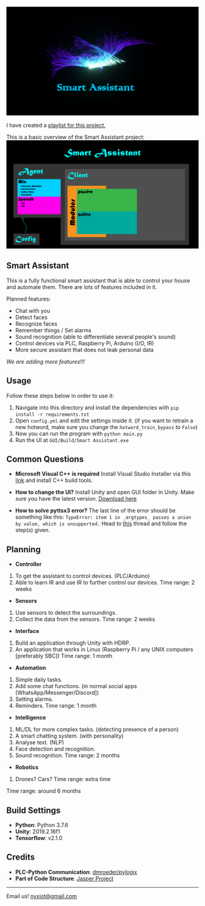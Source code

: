 ![Smart Assistant](./pictures/SmartAssistant.png)

I have created a [playlist for this project.](https://www.youtube.com/watch?v=ncER2nHWTko&list=PLlnBGPe6GFdMxJwR8YXo_GfE1LtnTZfbk)

This is a basic overview of the Smart Assistant project:
![Plan](./pictures/Plan.png)
## Smart Assistant
This is a fully functional smart assistant that is able to control your house and automate them. There are lots of features included in it.

Planned features:
- Chat with you
- Detect faces
- Recognize faces
- Remember things / Set alarms
- Sound recognition (able to differentiate several people's sound)
- Control devices via PLC, Raspberry Pi, Arduino (I/O, IR)
- More secure assistant that does not leak personal data

*We are adding more features!!!*

## Usage
Follow these steps below in order to use it:
1. Navigate into this directory and install the dependencies with `pip install -r requirements.txt`
2. Open `config.yml` and edit the settings inside it. (if you want to retrain a new hotword, make sure you change the `hotword_train_bypass` to `False`)
3. Now you can run the program with `python main.py`
4. Run the UI at `GUI/Build/Smart Assistant.exe`

## Common Questions

- **Microsoft Visual C++ is required**
	Install Visual Studio Installer via this [link](https://aka.ms/vs/16/release/vs_buildtools.exe) and install C++ build tools.

- **How to change the UI?**
	Install Unity and open GUI folder in Unity. Make sure you have the latest version. [Download here](https://unity.com/)

- **How to solve pyttsx3 error?**
	The last line of the error should be something like this: `TypeError: item 1 in _argtypes_ passes a union by value, which is unsupported.`
Head to [this](https://stackoverflow.com/a/60029700) thread and follow the step(s) given.


## Planning

- **Controller**
1. To get the assistant to control devices. (PLC/Arduino)
2. Able to learn IR and use IR to further control our devices.
Time range: 2 weeks

- **Sensors**
1. Use sensors to detect the surroundings.
2. Collect the data from the sensors.
Time range: 2 weeks

- **Interface**
1. Build an application through Unity with HDRP.
2. An application that works in Linux (Raspberry Pi / any UNIX computers [preferably SBC])
Time range: 1 month

- **Automation**
1. Simple daily tasks.
2. Add some chat functions. (in normal social apps [WhatsApp/Messenger/Discord])
3. Setting alarms.
4. Reminders.
Time range: 1 month

- **Intelligence**
1. ML/DL for more complex tasks. (detecting presence of a person)
2. A smart chatting system. (with personality)
3. Analyse text. (NLP)
4. Face detection and recognition.
5. Sound recognition.
Time range: 2 months

- **Robotics**
1. Drones? Cars?
Time range: extra time

Time range: around 6 months

## Build Settings
- **Python**: Python 3.7.6
- **Unity**: 2019.2.16f1
- **Tensorflow**: v2.1.0

## Credits
- **PLC-Python Communication**: [dmroeder/pylogix](https://github.com/dmroeder/pylogix)
- **Part of Code Structure**: [Jasper Project](https://github.com/jasperproject)

---
Email us! nyxiot@gmail.com
